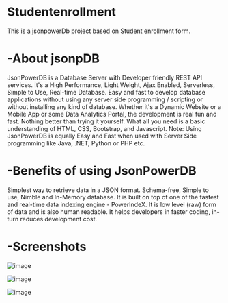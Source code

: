 # Studentenrollment
This is a jsonpowerDb project based on Student enrollment form. 

# -About jsonpDB
JsonPowerDB is a Database Server with Developer friendly REST API services. It's a High Performance, Light Weight, Ajax Enabled, Serverless, Simple to Use, Real-time Database.
Easy and fast to develop database applications without using any server side programming / scripting or without installing any kind of database.
Whether it's a Dynamic Website or a Mobile App or some Data Analytics Portal, the development is real fun and fast. Nothing better than trying it yourself. What all you need is a basic understanding of HTML, CSS, Bootstrap, and Javascript.
Note: Using JsonPowerDB is equally Easy and Fast when used with Server Side programming like Java, .NET, Python or PHP etc.


# -Benefits of using JsonPowerDB
Simplest way to retrieve data in a JSON format.
Schema-free, Simple to use, Nimble and In-Memory database.
It is built on top of one of the fastest and real-time data indexing engine - PowerIndeX.
It is low level (raw) form of data and is also human readable.
It helps developers in faster coding, in-turn reduces development cost.


# -Screenshots
![image](https://github.com/aditi059/Studentenrollment/assets/121781703/b5019e0f-be81-44e0-ae84-94689a99e0d1)

![image](https://github.com/aditi059/Studentenrollment/assets/121781703/672df164-0eb5-49fa-ac81-d4ece128fa43)

![image](https://github.com/aditi059/Studentenrollment/assets/121781703/a0ce655c-6db2-4b6f-9943-23d290219943)




